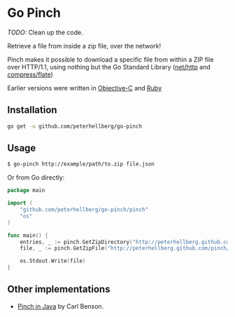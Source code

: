 # Go Pinch

*TODO:* Clean up the code.

Retrieve a file from inside a zip file, over the network!

Pinch makes it possible to download a specific file from within
a ZIP file over HTTP/1.1, using nothing but the Go Standard
Library ([net/http](http://golang.org/pkg/net/http/) and
[compress/flate](http://golang.org/pkg/compress/flate/))

Earlier versions were written in [Objective-C](https://github.com/epatel/pinch-objc) and [Ruby](https://github.com/peterhellberg/pinch)

## Installation

```bash
go get -u github.com/peterhellberg/go-pinch
```

## Usage

```bash
$ go-pinch http://example/path/to.zip file.json
```

Or from Go directly:

```go
package main

import (
	"github.com/peterhellberg/go-pinch/pinch"
	"os"
)

func main() {
	entries, _ := pinch.GetZipDirectory("http://peterhellberg.github.com/pinch/test.zip")
	file, _ := pinch.GetZipFile("http://peterhellberg.github.com/pinch/test.zip", entries["data.json"])

	os.Stdout.Write(file)
}
```

## Other implementations

 - [Pinch in Java](https://github.com/carlbenson/Pinch) by Carl Benson.
